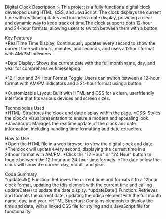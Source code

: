 Digital Clock
Description :- This project is a fully functional digital clock developed using HTML, CSS, and JavaScript. The clock displays the current time with realtime updates and includes a date display, providing a clear and dynamic way to keep track of time.The clock supports both 12-hour and 24-hour formats, allowing users to switch between them with a button.

Key Features  
*RealTime Time Display: Continuously updates every second to show the current time with hours, minutes, and seconds, and uses a 12hour format with AM/PM indicators.

*Date Display: Shows the current date with the full month name, day, and year for comprehensive timekeeping.

*12-Hour and 24-Hour Format Toggle: Users can switch between a 12-hour format with AM/PM indicators and a 24-hour format using a button.

*Customizable Layout: Built with HTML and CSS for a clean, userfriendly interface that fits various devices and screen sizes.

Technologies Used  
*HTML: Structures the clock and date display within the page.
*CSS: Styles the clock's visual presentation to ensure a modern and appealing look.
*JavaScript: Manages the realtime update of the clock and date information, including handling time formatting and date extraction.

How to Use  
*Open the HTML file in a web browser to view the digital clock and date.
*The clock will update every second, displaying the current time in a 24hour format with AM/PM.
*Click the "12 Hour" or "24 Hour" button to toggle between the 12-hour and 24-hour time formats.
*The date below the clock will show the current day, month, and year.

Code Summary  
*updateclk() Function: Retrieves the current time and formats it to a 12hour clock format, updating the tdis element with the current time and calling updateDate() to update the date display.
*updateDate() Function: Retrieves and formats the current date, updating the ddisp element with the full month name, day, and year.
*HTML Structure: Contains elements to display the time and date, with a linked CSS file for styling and a JavaScript file for functionality.
